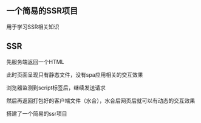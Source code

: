 ## 一个简易的SSR项目

用于学习SSR相关知识



## SSR

先服务端返回一个HTML

此时页面呈现只有静态文件，没有spa应用相关的交互效果

浏览器监测到script标签后，继续发送请求

然后再返回打包好的客户端文件（水合），水合后网页后就可以有动态的交互效果

搭建了一个简易的ssr项目
